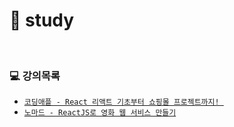 # 🥑 study

<br>

### :computer: 강의목록
  - [`코딩애플 - React 리액트 기초부터 쇼핑몰 프로젝트까지! `](https://codingapple.com/course/react-basic/)
  - [`노마드 - ReactJS로 영화 웹 서비스 만들기`](https://nomadcoders.co/react-for-beginners/lobby?utm_source=free_course&utm_campaign=react-for-beginners&utm_medium=site)
